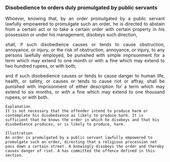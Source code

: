 ### Disobedience to orders duly promulgated by public servants
<div style="text-align: justify">

Whoever, knowing that, by an order promulgated by a public servant lawfully empowered to promulgate such an order, he is directed to abstain from a certain act or to take a certain order with certain property in his possession or under his management, disobeys such direction,

</p>

shall, if such disobedience causes or tends to cause obstruction, annoyance, or injury, or the risk of obstruction, annoyance, or injury, to any persons lawfully employed, be punished with simple imprisonment for a term which may extend to one month or with a fine which may extend to two hundred rupees, or with both;

</p>

and if such disobedience causes or tends to cause danger to human life, health, or safety, or causes or tends to cause riot or affray, shall be punished with imprisonment of either description for a term which may extend to six months, or with a fine which may extend to one thousand rupees, or with both.

</div>

    Explanation
    It is not necessary that the offender intend to produce harm or contemplate his disobedience as likely to produce harm. It is sufficient that he knows the order in which he disobeys and that his disobedience produces, or is likely to produce, harm.

    Illustration
    An order is promulgated by a public servant lawfully empowered to promulgate such an order, directing that a religious procession not pass down a certain street. A knowingly disobeys the order and thereby causes danger of riot. A has committed the offence defined in this section.

